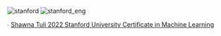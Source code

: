 ![stanford](https://user-images.githubusercontent.com/19508013/192607809-db0cdf02-541d-47b1-b96e-a2125610543c.png)
![stanford_eng](https://user-images.githubusercontent.com/19508013/192607820-3476370b-9ff0-41e6-b125-b58534e56e06.png)

∙ [Shawna Tuli 2022 Stanford University Certificate in Machine Learning](https://www.coursera.org/account/accomplishments/verify/47XPJRBC4F5C)
